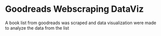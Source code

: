 # Goodreads Webscraping DataViz
 A book list from goodreads was scraped and data visualization were made to analyze the data from the list
